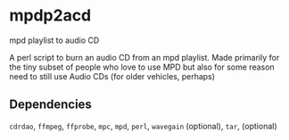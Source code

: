 # mpdp2acd
mpd playlist to audio CD

A perl script to burn an audio CD from an mpd playlist. 
Made primarily for the tiny subset of people who love to use MPD but also for some reason need to still use Audio CDs (for older vehicles, perhaps)

## Dependencies
`cdrdao`, `ffmpeg`, `ffprobe`, `mpc`, `mpd`, `perl`, `wavegain` (optional), `tar`, (optional)

